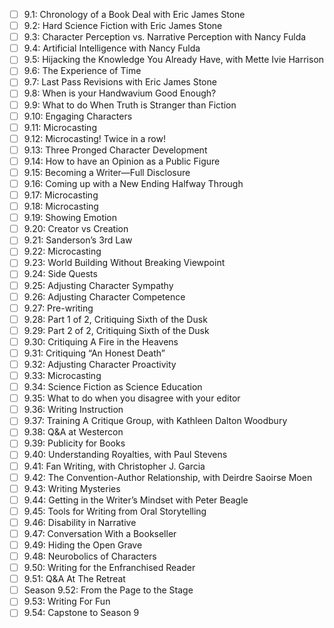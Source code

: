 - [ ] 9.1: Chronology of a Book Deal with Eric James Stone 
- [ ] 9.2: Hard Science Fiction with Eric James Stone 
- [ ] 9.3: Character Perception vs. Narrative Perception with Nancy Fulda 
- [ ] 9.4: Artificial Intelligence with Nancy Fulda 
- [ ] 9.5: Hijacking the Knowledge You Already Have, with Mette Ivie Harrison 
- [ ] 9.6: The Experience of Time 
- [ ] 9.7: Last Pass Revisions with Eric James Stone 
- [ ] 9.8: When is your Handwavium Good Enough? 
- [ ] 9.9: What to do When Truth is Stranger than Fiction 
- [ ] 9.10: Engaging Characters 
- [ ] 9.11: Microcasting 
- [ ] 9.12: Microcasting! Twice in a row! 
- [ ] 9.13: Three Pronged Character Development 
- [ ] 9.14: How to have an Opinion as a Public Figure 
- [ ] 9.15: Becoming a Writer—Full Disclosure 
- [ ] 9.16: Coming up with a New Ending Halfway Through 
- [ ] 9.17: Microcasting 
- [ ] 9.18: Microcasting 
- [ ] 9.19: Showing Emotion 
- [ ] 9.20: Creator vs Creation 
- [ ] 9.21: Sanderson’s 3rd Law 
- [ ] 9.22: Microcasting 
- [ ] 9.23: World Building Without Breaking Viewpoint 
- [ ] 9.24: Side Quests 
- [ ] 9.25: Adjusting Character Sympathy 
- [ ] 9.26: Adjusting Character Competence 
- [ ] 9.27: Pre-writing 
- [ ] 9.28: Part 1 of 2, Critiquing Sixth of the Dusk 
- [ ] 9.29: Part 2 of 2, Critiquing Sixth of the Dusk 
- [ ] 9.30: Critiquing A Fire in the Heavens 
- [ ] 9.31: Critiquing “An Honest Death” 
- [ ] 9.32: Adjusting Character Proactivity 
- [ ] 9.33: Microcasting 
- [ ] 9.34: Science Fiction as Science Education 
- [ ] 9.35: What to do when you disagree with your editor 
- [ ] 9.36: Writing Instruction 
- [ ] 9.37: Training A Critique Group, with Kathleen Dalton Woodbury 
- [ ] 9.38: Q&A at Westercon 
- [ ] 9.39: Publicity for Books 
- [ ] 9.40: Understanding Royalties, with Paul Stevens 
- [ ] 9.41: Fan Writing, with Christopher J. Garcia 
- [ ] 9.42: The Convention-Author Relationship, with Deirdre Saoirse Moen 
- [ ] 9.43: Writing Mysteries 
- [ ] 9.44: Getting in the Writer’s Mindset with Peter Beagle 
- [ ] 9.45: Tools for Writing from Oral Storytelling 
- [ ] 9.46: Disability in Narrative 
- [ ] 9.47: Conversation With a Bookseller 
- [ ] 9.49: Hiding the Open Grave 
- [ ] 9.48: Neurobolics of Characters 
- [ ] 9.50: Writing for the Enfranchised Reader 
- [ ] 9.51: Q&A At The Retreat 
- [ ] Season 9.52: From the Page to the Stage 
- [ ] 9.53: Writing For Fun 
- [ ] 9.54: Capstone to Season 9 
